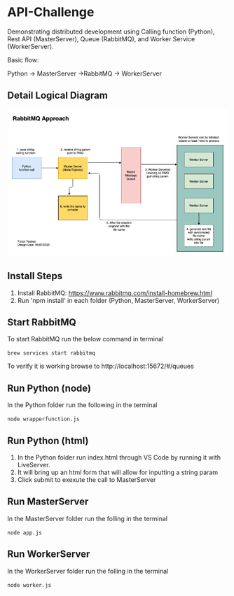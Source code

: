 # API-Challenge

Demonstrating distributed development using Calling function (Python), Rest API (MasterServer), Queue (RabbitMQ), and Worker Service (WorkerServer).

Basic flow:

Python -> MasterServer ->RabbitMQ -> WorkerServer


## Detail Logical Diagram
![Test Image 1](Logical_Design_v2.png)


## Install Steps  

1. Install RabbitMQ: https://www.rabbitmq.com/install-homebrew.html
2. Run 'npm install' in each folder (Python, MasterServer, WorkerServer)


## Start RabbitMQ

To start RabbitMQ run the below command in terminal

`brew services start rabbitmq`

To verify it is working browse to http://localhost:15672/#/queues


## Run Python (node)

In the Python folder run the following in the terminal

`node wrapperfunction.js` 

## Run Python (html)

1. In the Python folder run index.html through VS Code by running it with LiveServer.
2. It will bring up an html form that will allow for inputting a string param
3. Click submit to exexute the call to MasterServer

## Run MasterServer

In the MasterServer folder run the folling in the terminal

`node app.js`

## Run WorkerServer

In the WorkerServer folder run the folling in the terminal

`node worker.js`

